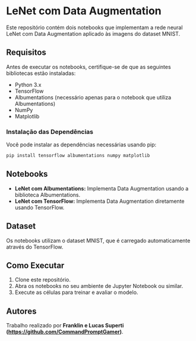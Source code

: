 # LeNet com Data Augmentation

Este repositório contém dois notebooks que implementam a rede neural LeNet com Data Augmentation aplicado às imagens do dataset MNIST.

## Requisitos

Antes de executar os notebooks, certifique-se de que as seguintes bibliotecas estão instaladas:

- Python 3.x
- TensorFlow
- Albumentations (necessário apenas para o notebook que utiliza Albumentations)
- NumPy
- Matplotlib

### Instalação das Dependências

Você pode instalar as dependências necessárias usando pip:

```bash
pip install tensorflow albumentations numpy matplotlib
```

## Notebooks

- **LeNet com Albumentations:** Implementa Data Augmentation usando a biblioteca Albumentations.
- **LeNet com TensorFlow:** Implementa Data Augmentation diretamente usando TensorFlow.

## Dataset

Os notebooks utilizam o dataset MNIST, que é carregado automaticamente através do TensorFlow.

## Como Executar

1. Clone este repositório.
2. Abra os notebooks no seu ambiente de Jupyter Notebook ou similar.
3. Execute as células para treinar e avaliar o modelo.

## Autores

Trabalho realizado por **Franklin e Lucas Superti (https://github.com/CommandPromptGamer)**.

